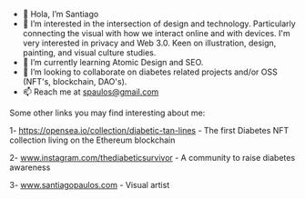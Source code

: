 - 👋 Hola, I’m Santiago
- 👀 I’m interested in the intersection of design and technology. Particularly connecting the visual with how we interact online and with devices. I'm very interested in privacy and Web 3.0. Keen on illustration, design, painting, and visual culture studies.
- 🌱 I’m currently learning Atomic Design and SEO.
- 💞️ I’m looking to collaborate on diabetes related projects and/or OSS (NFT's, blockchain, DAO's).
- 📫 Reach me at spaulos@gmail.com


Some other links you may find interesting about me:

1- https://opensea.io/collection/diabetic-tan-lines - The first Diabetes NFT collection living on the Ethereum blockchain

2- www.instagram.com/thediabeticsurvivor - A community to raise diabetes awareness

3- www.santiagopaulos.com - Visual artist

<!---
s-paulos/s-paulos is a ✨ special ✨ repository because its `README.md` (this file) appears on your GitHub profile.
You can click the Preview link to take a look at your changes.
--->

